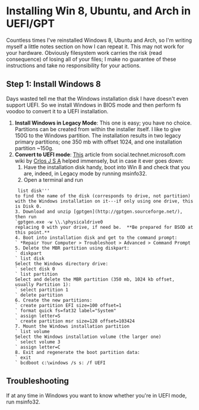 Installing Win 8, Ubuntu, and Arch in UEFI/GPT
==============================================

Countless times I've reinstalled Windows 8, Ubuntu and Arch, so I'm writing myself a little notes section on how I can repeat it.  This may not work for your hardware.  Obviously filesystem work carries the risk (read consequence) of losing all of your files; I make no guarantee of these instructions and take no responsibility for your actions.

Step 1: Install Windows 8
-------------------------

Days wasted tell me that the Windows installation disk I have doesn't even support UEFI.  So we install Windows in BIOS mode and then perform fs voodoo to convert it to a UEFI installation.

1. **Install Windows in Legacy Mode**: This one is easy; you have no choice.  Partitions can be created from within the installer itself.  I like to give 150G to the Windows partition.  The installation results in two legacy primary partitions; one 350 mb with offset 1024, and one installation partition ~150g.
2. **Convert to UEFI mode**: [This](http://social.technet.microsoft.com/wiki/contents/articles/14286.converting-windows-bios-installation-to-uefi.aspx) article from social.technet.microsoft.com wiki by [Crlos J S A](http://social.technet.microsoft.com/wiki/182951/ProfileUrlRedirect.ashx) helped immensely, but in case it ever goes down:
   1. Have the installation disk handy, boot into Win 8 and check that you are, indeed, in Legacy mode by running msinfo32.
   2. Open a terminal and run
   ``` diskpart
    list disk'''
   to find the name of the disk (corresponds to drive, not partition) with the Windows installation on it---if only using one drive, this is Disk 0.
   3. Download and unzip [gptgen](http://gptgen.sourceforge.net/), then run
   `gptgen.exe -w \\.\physicaldrive0
   replacing 0 with your drive, if need be.  **Be prepared for BSOD at this point.**
   4. Boot into installation disk and get to the command prompt:
   ` *Repair Your Computer > Troubleshoot > Advanced > Command Prompt
   5. Delete the MBR partition using diskpart:
   ` diskpart
   ` list disk
   Select the Windows directory drive:
   ` select disk 0
   ` list partition
   Select and delete the MBR partition (350 mb, 1024 kb offset, usually Partition 1):
   ` select partition 1
   ` delete partition
   6. Create the new partitions:
   ` create partition EFI size=100 offset=1
   ` format quick fs=fat32 label="System"
   ` assign letter=S
   ` create partition msr size=128 offset=103424
   7. Mount the Windows installation partition
   ` list volume
   Select the Windows installation volume (the larger one)
   ` select volume 3
   ` assign letter=C
   8. Exit and regenerate the boot partition data:
   ` exit
   ` bcdboot c:\windows /s s: /f UEFI

Troubleshooting
---------------

If at any time in Windows you want to know whether you're in UEFI mode, run msinfo32.
